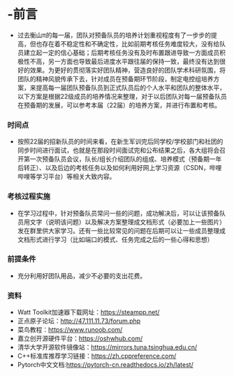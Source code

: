 # -前言
* 过去衡山π的每一届，团队对预备队员的培养计划重视程度有了一步步的提高，但也存在着不稳定性和不确定性，比如前期考核任务难度较大，没有给队员建立起一定的信心基础；后期考核任务没有及时布置跟进导致一方面成员积极性不高，另一方面也导致最后进度水平跟往届的保持一致，最终没有达到很好的效果。为更好的贯彻落实好团队精神，营造良好的团队学术科研氛围，将团队的精神风貌传承下去，针对成员在预备期环节阶段，制定电控组培养方案，来提高每一届团队预备队员到正式队员后的个人水平和团队的整体水平，以下方案是根据22级成员的培养情况来整理，对于以后团队对每一届预备队员在预备期的发展，可以参考本届（22届）的培养方案，并进行布置和考核。

### 时间点
* 按照22届的招新队员的时间来看，在新生军训完后同学校/学校部门和社团的同步时间进行面试，也就是在那段时间面试完和公布结果之后，各大组将会召开第一次预备队员会议，队长/组长介绍团队的组成、培养模式（预备期一年后转正）、以及后边的考核任务以及如何利用好网上学习资源（CSDN，哔哩哔哩等学习平台）等相关大致内容。

### 考核过程实施
* 在学习过程中，针对预备队员常问一些的问题，成功解决后，可以让该预备队员用文字（说明该问题）以及解决方案整理成文档形式（必要加上一些图片）发在群里供大家学习。还有一些比较常见的问题在后期可以让一些成员整理成文档形式进行学习（比如端口的模式、任务完成之后的一些心得和思想）

### 前提条件
* 充分利用好团队用品，减少不必要的支出花费。

### 资料
* Watt Toolkit加速器下载网址：https://steampp.net/ <br/>
* 正点原子论坛：http://47.111.11.73/forum.php <br/>
* 菜鸟教程：https://www.runoob.com/ <br/>
* 嘉立创开源硬件平台：https://oshwhub.com/ <br/>
* 清华大学开源软件镜像站：https://mirrors.tuna.tsinghua.edu.cn/ <br/>
* C++标准库推荐学习链接：https://zh.cppreference.com/ <br/>
* Pytorch中文文档:https://pytorch-cn.readthedocs.io/zh/latest/ <br/>
